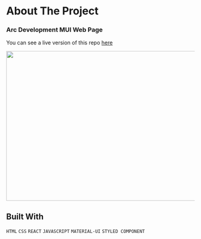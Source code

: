 # About The Project

### Arc Development MUI Web Page

You can see a live version of this repo [here](https://arc-development-web.netlify.app/revolution)


<img src="https://media.giphy.com/media/v1.Y2lkPTc5MGI3NjExNzQ1MWRiNDY0NzcyNzFmMGZiMTJmOTdhM2RlZTVhNzE2NDM3MDgzZSZlcD12MV9pbnRlcm5hbF9naWZzX2dpZklkJmN0PWc/MMwSISP3q9EjgI91X5/giphy.gif" width="800" height="400m" />


## Built With

`HTML`
`CSS`
`REACT`
`JAVASCRIPT`
`MATERIAL-UI`
`STYLED COMPONENT`











